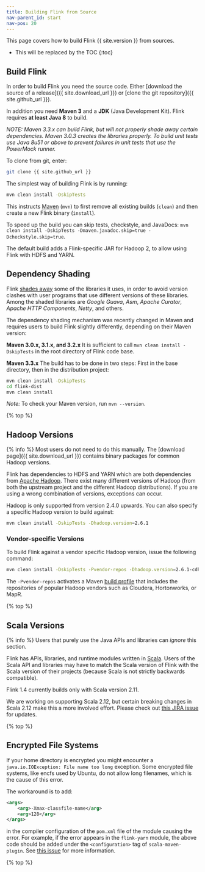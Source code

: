 ```yaml
---
title: Building Flink from Source
nav-parent_id: start
nav-pos: 20
---
```

<!--
Licensed to the Apache Software Foundation (ASF) under one
or more contributor license agreements.  See the NOTICE file
distributed with this work for additional information
regarding copyright ownership.  The ASF licenses this file
to you under the Apache License, Version 2.0 (the
"License"); you may not use this file except in compliance
with the License.  You may obtain a copy of the License at

  http://www.apache.org/licenses/LICENSE-2.0

Unless required by applicable law or agreed to in writing,
software distributed under the License is distributed on an
"AS IS" BASIS, WITHOUT WARRANTIES OR CONDITIONS OF ANY
KIND, either express or implied.  See the License for the
specific language governing permissions and limitations
under the License.
-->

This page covers how to build Flink {{ site.version }} from sources.

* This will be replaced by the TOC
{:toc}

## Build Flink

In order to build Flink you need the source code. Either [download the source of a release]({{ site.download_url }}) or [clone the git repository]({{ site.github_url }}).

In addition you need **Maven 3** and a **JDK** (Java Development Kit). Flink requires **at least Java 8** to build.

*NOTE: Maven 3.3.x can build Flink, but will not properly shade away certain dependencies. Maven 3.0.3 creates the libraries properly.
To build unit tests use Java 8u51 or above to prevent failures in unit tests that use the PowerMock runner.*

To clone from git, enter:

~~~bash
git clone {{ site.github_url }}
~~~

The simplest way of building Flink is by running:

~~~bash
mvn clean install -DskipTests
~~~

This instructs [Maven](http://maven.apache.org) (`mvn`) to first remove all existing builds (`clean`) and then create a new Flink binary (`install`).

To speed up the build you can skip tests, checkstyle, and JavaDocs: `mvn clean install -DskipTests -Dmaven.javadoc.skip=true -Dcheckstyle.skip=true`.

The default build adds a Flink-specific JAR for Hadoop 2, to allow using Flink with HDFS and YARN.

## Dependency Shading

Flink [shades away](https://maven.apache.org/plugins/maven-shade-plugin/) some of the libraries it uses, in order to avoid version clashes with user programs that use different versions of these libraries. Among the shaded libraries are *Google Guava*, *Asm*, *Apache Curator*, *Apache HTTP Components*, *Netty*, and others.

The dependency shading mechanism was recently changed in Maven and requires users to build Flink slightly differently, depending on their Maven version:

**Maven 3.0.x, 3.1.x, and 3.2.x**
It is sufficient to call `mvn clean install -DskipTests` in the root directory of Flink code base.

**Maven 3.3.x**
The build has to be done in two steps: First in the base directory, then in the distribution project:

~~~bash
mvn clean install -DskipTests
cd flink-dist
mvn clean install
~~~

*Note:* To check your Maven version, run `mvn --version`.

{% top %}

## Hadoop Versions

{% info %} Most users do not need to do this manually. The [download page]({{ site.download_url }}) contains binary packages for common Hadoop versions.

Flink has dependencies to HDFS and YARN which are both dependencies from [Apache Hadoop](http://hadoop.apache.org). There exist many different versions of Hadoop (from both the upstream project and the different Hadoop distributions). If you are using a wrong combination of versions, exceptions can occur.

Hadoop is only supported from version 2.4.0 upwards.
You can also specify a specific Hadoop version to build against:

~~~bash
mvn clean install -DskipTests -Dhadoop.version=2.6.1
~~~

### Vendor-specific Versions

To build Flink against a vendor specific Hadoop version, issue the following command:

~~~bash
mvn clean install -DskipTests -Pvendor-repos -Dhadoop.version=2.6.1-cdh5.0.0
~~~

The `-Pvendor-repos` activates a Maven [build profile](http://maven.apache.org/guides/introduction/introduction-to-profiles.html) that includes the repositories of popular Hadoop vendors such as Cloudera, Hortonworks, or MapR.

{% top %}

## Scala Versions

{% info %} Users that purely use the Java APIs and libraries can *ignore* this section.

Flink has APIs, libraries, and runtime modules written in [Scala](http://scala-lang.org). Users of the Scala API and libraries may have to match the Scala version of Flink with the Scala version of their projects (because Scala is not strictly backwards compatible).

Flink 1.4 currently builds only with Scala version 2.11.

We are working on supporting Scala 2.12, but certain breaking changes in Scala 2.12 make this a more involved effort. Please check out [this JIRA issue](https://issues.apache.org/jira/browse/FLINK-7811) for updates.

{% top %}

## Encrypted File Systems

If your home directory is encrypted you might encounter a `java.io.IOException: File name too long` exception. Some encrypted file systems, like encfs used by Ubuntu, do not allow long filenames, which is the cause of this error.

The workaround is to add:

~~~xml
<args>
    <arg>-Xmax-classfile-name</arg>
    <arg>128</arg>
</args>
~~~

in the compiler configuration of the `pom.xml` file of the module causing the error. For example, if the error appears in the `flink-yarn` module, the above code should be added under the `<configuration>` tag of `scala-maven-plugin`. See [this issue](https://issues.apache.org/jira/browse/FLINK-2003) for more information.

{% top %}


